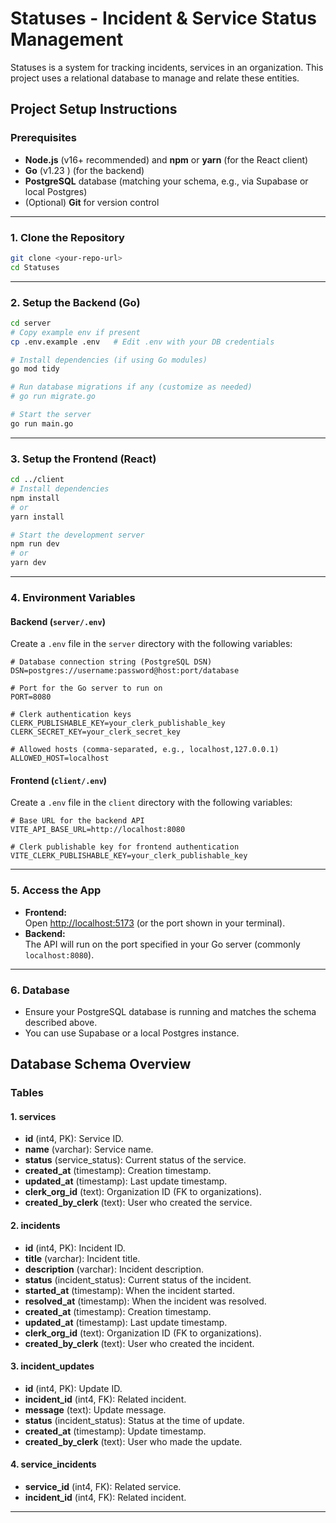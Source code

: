 


# Statuses - Incident & Service Status Management

Statuses is a system for tracking incidents, services in an organization. This project uses a relational database  to manage and relate these entities.

## Project Setup Instructions

### Prerequisites

- **Node.js** (v16+ recommended) and **npm** or **yarn** (for the React client)
- **Go** (v1.23 ) (for the backend)
- **PostgreSQL** database (matching your schema, e.g., via Supabase or local Postgres)
- (Optional) **Git** for version control

---

### 1. Clone the Repository

```bash
git clone <your-repo-url>
cd Statuses
```

---

### 2. Setup the Backend (Go)

```bash
cd server
# Copy example env if present
cp .env.example .env   # Edit .env with your DB credentials

# Install dependencies (if using Go modules)
go mod tidy

# Run database migrations if any (customize as needed)
# go run migrate.go

# Start the server
go run main.go
```

---

### 3. Setup the Frontend (React)

```bash
cd ../client
# Install dependencies
npm install
# or
yarn install

# Start the development server
npm run dev
# or
yarn dev
```

---

### 4. Environment Variables

#### Backend (`server/.env`)
Create a `.env` file in the `server` directory with the following variables:

```env
# Database connection string (PostgreSQL DSN)
DSN=postgres://username:password@host:port/database

# Port for the Go server to run on
PORT=8080

# Clerk authentication keys
CLERK_PUBLISHABLE_KEY=your_clerk_publishable_key
CLERK_SECRET_KEY=your_clerk_secret_key

# Allowed hosts (comma-separated, e.g., localhost,127.0.0.1)
ALLOWED_HOST=localhost
```

#### Frontend (`client/.env`)
Create a `.env` file in the `client` directory with the following variables:

```env
# Base URL for the backend API
VITE_API_BASE_URL=http://localhost:8080

# Clerk publishable key for frontend authentication
VITE_CLERK_PUBLISHABLE_KEY=your_clerk_publishable_key
```
---

### 5. Access the App

- **Frontend:**  
  Open [http://localhost:5173](http://localhost:5173) (or the port shown in your terminal).
- **Backend:**  
  The API will run on the port specified in your Go server (commonly `localhost:8080`).

---

### 6. Database

- Ensure your PostgreSQL database is running and matches the schema described above.
- You can use Supabase or a local Postgres instance.



## Database Schema Overview

### Tables

#### 1. services
- **id** (int4, PK): Service ID.
- **name** (varchar): Service name.
- **status** (service_status): Current status of the service.
- **created_at** (timestamp): Creation timestamp.
- **updated_at** (timestamp): Last update timestamp.
- **clerk_org_id** (text): Organization ID (FK to organizations).
- **created_by_clerk** (text): User who created the service.

#### 2. incidents
- **id** (int4, PK): Incident ID.
- **title** (varchar): Incident title.
- **description** (varchar): Incident description.
- **status** (incident_status): Current status of the incident.
- **started_at** (timestamp): When the incident started.
- **resolved_at** (timestamp): When the incident was resolved.
- **created_at** (timestamp): Creation timestamp.
- **updated_at** (timestamp): Last update timestamp.
- **clerk_org_id** (text): Organization ID (FK to organizations).
- **created_by_clerk** (text): User who created the incident.

#### 3. incident_updates
- **id** (int4, PK): Update ID.
- **incident_id** (int4, FK): Related incident.
- **message** (text): Update message.
- **status** (incident_status): Status at the time of update.
- **created_at** (timestamp): Update timestamp.
- **created_by_clerk** (text): User who made the update.

#### 4. service_incidents
- **service_id** (int4, FK): Related service.
- **incident_id** (int4, FK): Related incident.

---